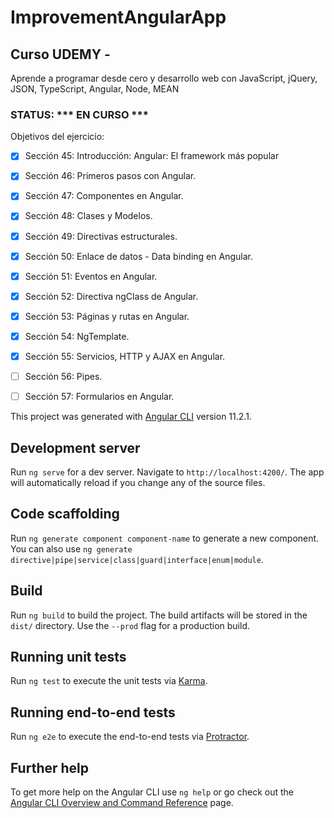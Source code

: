 # ImprovementAngularApp

## Curso UDEMY -  ##
Aprende a programar desde cero y desarrollo web con JavaScript, jQuery, JSON, TypeScript, Angular, Node, MEAN

### STATUS: *** EN CURSO *** ###


 Objetivos del ejercicio:
- [X] Sección 45: Introducción: Angular: El framework más
popular
- [X] Sección 46: Primeros pasos con Angular.
- [X] Sección 47: Componentes en Angular.
- [X] Sección 48: Clases y Modelos.
- [X] Sección 49: Directivas estructurales.
- [X] Sección 50: Enlace de datos - Data binding en Angular.
- [X] Sección 51: Eventos en Angular.
- [X] Sección 52: Directiva ngClass de Angular.
- [X] Sección 53: Páginas y rutas en Angular.
- [X] Sección 54: NgTemplate.
- [X] Sección 55: Servicios, HTTP y AJAX en Angular.
- [ ] Sección 56: Pipes.
- [ ] Sección 57: Formularios en Angular.
  

This project was generated with [Angular CLI](https://github.com/angular/angular-cli) version 11.2.1.

## Development server

Run `ng serve` for a dev server. Navigate to `http://localhost:4200/`. The app will automatically reload if you change any of the source files.

## Code scaffolding

Run `ng generate component component-name` to generate a new component. You can also use `ng generate directive|pipe|service|class|guard|interface|enum|module`.

## Build

Run `ng build` to build the project. The build artifacts will be stored in the `dist/` directory. Use the `--prod` flag for a production build.

## Running unit tests

Run `ng test` to execute the unit tests via [Karma](https://karma-runner.github.io).

## Running end-to-end tests

Run `ng e2e` to execute the end-to-end tests via [Protractor](http://www.protractortest.org/).

## Further help

To get more help on the Angular CLI use `ng help` or go check out the [Angular CLI Overview and Command Reference](https://angular.io/cli) page.
